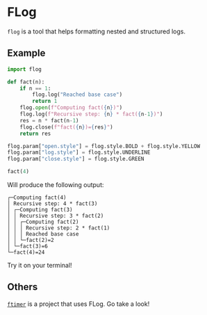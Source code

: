 # FLog

`flog` is a tool that helps formatting nested and structured logs.

## Example

```python
import flog

def fact(n):
    if n == 1:
        flog.log("Reached base case")
        return 1
    flog.open(f"Computing fact({n})")
    flog.log(f"Recursive step: {n} * fact({n-1})")
    res = n * fact(n-1)
    flog.close(f"fact({n})={res}")
    return res

flog.param["open.style"] = flog.style.BOLD + flog.style.YELLOW
flog.param["log.style"] = flog.style.UNDERLINE
flog.param["close.style"] = flog.style.GREEN

fact(4)
```
Will produce the following output:
```
┌─Computing fact(4)
│ Recursive step: 4 * fact(3)
│ ┌─Computing fact(3)
│ │ Recursive step: 3 * fact(2)
│ │ ┌─Computing fact(2)
│ │ │ Recursive step: 2 * fact(1)
│ │ │ Reached base case
│ │ └─fact(2)=2
│ └─fact(3)=6
└─fact(4)=24
```
Try it on your terminal!

## Others

[`ftimer`](https://github.com/fsossai/ftimer) is a project that uses FLog. Go take a look!
